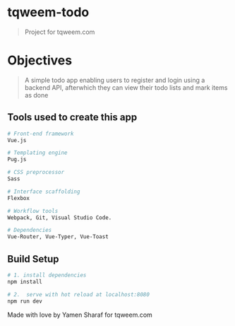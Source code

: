 # tqweem-todo

> Project for tqweem.com

# Objectives

> A simple todo app enabling users to register and login using a backend API, afterwhich they can view their todo lists and mark items as done


## Tools used to create this app

``` bash
# Front-end framework
Vue.js

# Templating engine
Pug.js

# CSS preprocessor
Sass

# Interface scaffolding
Flexbox

# Workflow tools
Webpack, Git, Visual Studio Code.

# Dependencies
Vue-Router, Vue-Typer, Vue-Toast


```


## Build Setup

``` bash
# 1. install dependencies
npm install

# 2.  serve with hot reload at localhost:8080
npm run dev

```

Made with love by Yamen Sharaf for tqweem.com
